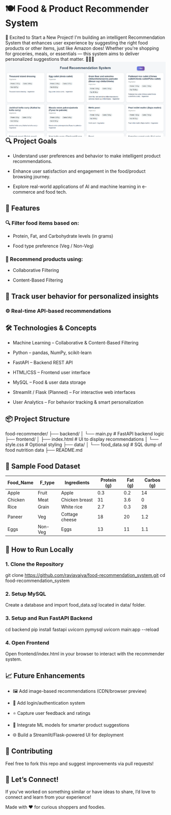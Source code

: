# 🍽️ Food & Product Recommender System

🚀 Excited to Start a New Project!
I'm building an intelligent Recommendation System that enhances user experience by suggesting the right food products or other items, just like Amazon does! Whether you're shopping for groceries, meals, or essentials — this system aims to deliver personalized suggestions that matter. 🍱🛒✨
<img align="right" alt="Recommender System" width="600" src="https://github.com/raviavaiya/Food_Recommendation_System/blob/main/image.png">

## 🔍 Project Goals

- Understand user preferences and behavior to make intelligent product recommendations.

- Enhance user satisfaction and engagement in the food/product browsing journey.

- Explore real-world applications of AI and machine learning in e-commerce and food tech.


## 🚀 Features

### 🔍 Filter food items based on:

- Protein, Fat, and Carbohydrate levels (in grams)

- Food type preference (Veg / Non-Veg)

### 🤖 Recommend products using:

- Collaborative Filtering

- Content-Based Filtering

## 🧠 Track user behavior for personalized insights

### ⚙️ Real-time API-based recommendations

## 🛠️ Technologies & Concepts

- Machine Learning – Collaborative & Content-Based Filtering

- Python – pandas, NumPy, scikit-learn

- FastAPI – Backend REST API

- HTML/CSS – Frontend user interface

- MySQL – Food & user data storage

- Streamlit / Flask (Planned) – For interactive web interfaces

- User Analytics – For behavior tracking & smart personalization



## 📦 Project Structure

food-recommender/
├── backend/
│   └── main.py             # FastAPI backend logic
├── frontend/
│   ├── index.html          # UI to display recommendations
│   └── style.css           # Optional styling
├── data/
│   └── food_data.sql       # SQL dump of food nutrition data
├── README.md


## 🧪 Sample Food Dataset

| Food_Name | F_type  | Ingredients       | Protein (g) | Fat (g) | Carbos (g) |
|-----------|---------|-------------------|-------------|---------|------------|
| Apple     | Fruit   | Apple             | 0.3         | 0.2     | 14         |
| Chicken   | Meat    | Chicken breast    | 31          | 3.6     | 0          |
| Rice      | Grain   | White rice        | 2.7         | 0.3     | 28         |
| Paneer    | Veg     | Cottage cheese    | 18          | 20      | 1.2        |
| Eggs      | Non-Veg | Eggs              | 13          | 11      | 1.1        |

## 🔧 How to Run Locally

### 1. Clone the Repository

git clone https://github.com/raviavaiya/food-recommendation_system.git
cd food-recommendation_system

### 2. Setup MySQL
Create a database and import food_data.sql located in data/ folder.

### 3. Setup and Run FastAPI Backend

cd backend
pip install fastapi uvicorn pymysql
uvicorn main:app --reload

### 4. Open Frontend
Open frontend/index.html in your browser to interact with the recommender system.

## 📈 Future Enhancements

- 🖼️ Add image-based recommendations (CDN/browser preview)

- 🔐 Add login/authentication system

- ⭐ Capture user feedback and ratings

- 🤖 Integrate ML models for smarter product suggestions

- 🌐 Build a Streamlit/Flask-powered UI for deployment


## 🙌 Contributing
Feel free to fork this repo and suggest improvements via pull requests!

## 💬 Let’s Connect!

If you’ve worked on something similar or have ideas to share, I’d love to connect and learn from your experience!

Made with ❤️ for curious shoppers and foodies.
